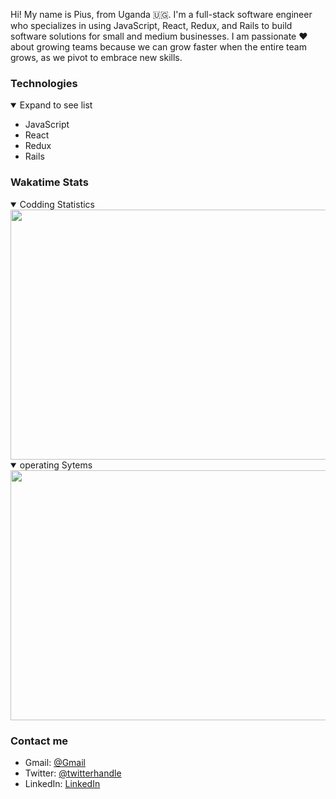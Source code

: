 Hi! My name is Pius, from Uganda 🇺🇬.  I'm a full-stack software engineer who specializes in using JavaScript, React, Redux, and Rails to build software solutions for small and medium businesses. I am passionate ❤️ about growing teams because we can grow faster when the entire team grows, as we pivot to embrace new skills. 

### Technologies
<details open>
<summary>Expand to see list</summary>
<ul>
  <li>JavaScript</li>
  <li>React</li>
  <li>Redux</li>
  <li>Rails</li>
</ul>
</details>

### Wakatime Stats
<details open>
<summary>Codding Statistics</summary>
  <a href="#"><img src="https://wakatime.com/share/@0f5afda0-c4e0-4fcf-b8d7-43bb6ea76694/79b691b5-8658-4c8c-a836-bc51365066e1.png" width="540" height="400" /></a>
</details>

<details open>
<summary>operating Sytems</summary>
  <a href="#"><img src="https://wakatime.com/share/@0f5afda0-c4e0-4fcf-b8d7-43bb6ea76694/c2af4fc0-4e2d-45c0-866d-1f8e3f83109a.png" width="540" height="400" /></a></a>
</details>

### Contact me
- Gmail: [@Gmail](ssekweyamapius@gmail.com)
- Twitter: [@twitterhandle](https://twitter.com/SSEK_PIUS)
- LinkedIn: [LinkedIn](https://www.linkedin.com/in/piusssekweyama/)

<!---
SSEKPIUS/SSEKPIUS is a ✨ special ✨ repository because its `README.md` (this file) appears on your GitHub profile.
You can click the Preview link to take a look at your changes.
--->
